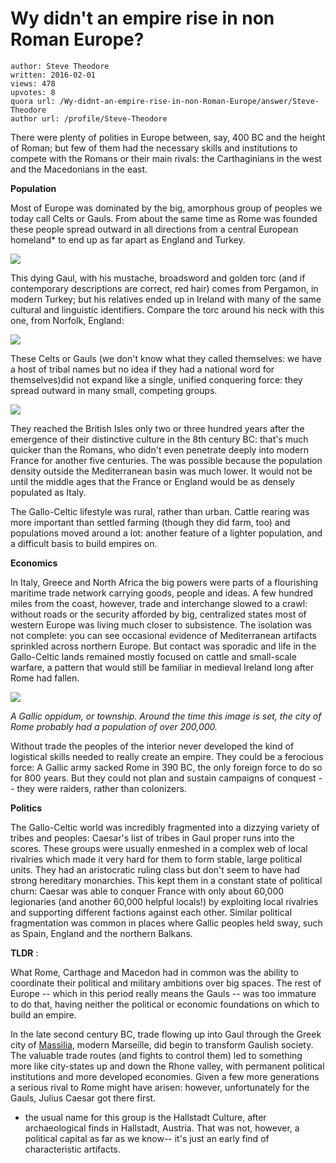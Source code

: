 # Wy didn't an empire rise in non Roman Europe?

	author: Steve Theodore
	written: 2016-02-01
	views: 478
	upvotes: 8
	quora url: /Wy-didnt-an-empire-rise-in-non-Roman-Europe/answer/Steve-Theodore
	author url: /profile/Steve-Theodore


There were plenty of polities in Europe between, say, 400 BC and the height of Roman; but few of them had the necessary skills and institutions to compete with the Romans or their main rivals: the Carthaginians in the west and the Macedonians in the east.

__Population__ 

 Most of Europe was dominated by the big, amorphous group of peoples we today call Celts or Gauls. From about the same time as Rome was founded these people spread outward in all directions from a central European homeland* to end up as far apart as England and Turkey. 

![](https://qph.fs.quoracdn.net/main-qimg-8051f40b03c17a5a3f0ba4c05d1ce009-c)

This dying Gaul, with his mustache, broadsword and golden torc (and if contemporary descriptions are correct, red hair) comes from Pergamon, in modern Turkey; but his relatives ended up in Ireland with many of the same cultural and linguistic identifiers. Compare the torc around his neck with this one, from Norfolk, England:

![](https://qph.fs.quoracdn.net/main-qimg-4513871ab3ec19a16616e973c322b9e4-c)

 

These Celts or Gauls (we don't know what they called themselves: we have a host of tribal names but no idea if they had a national word for themselves)did not expand like a single, unified conquering force: they spread outward in many small, competing groups. 

![](https://qph.fs.quoracdn.net/main-qimg-4840725a2ae905feb642dce052b51a07)

 

They reached the British Isles only two or three hundred years after the emergence of their distinctive culture in the 8th century BC: that's much quicker than the Romans, who didn't even penetrate deeply into modern France for another five centuries. The was possible because the population density outside the Mediterranean basin was much lower. It would not be until the middle ages that the France or England would be as densely populated as Italy.

The Gallo-Celtic lifestyle was rural, rather than urban. Cattle rearing was more important than settled farming (though they did farm, too) and populations moved around a lot: another feature of a lighter population, and a difficult basis to build empires on.

__Economics__ 

 In Italy, Greece and North Africa the big powers were parts of a flourishing maritime trade network carrying goods, people and ideas. A few hundred miles from the coast, however, trade and interchange slowed to a crawl: without roads or the security afforded by big, centralized states most of western Europe was living much closer to subsistence. The isolation was not complete: you can see occasional evidence of Mediterranean artifacts sprinkled across northern Europe. But contact was sporadic and life in the Gallo-Celtic lands remained mostly focused on cattle and small-scale warfare, a pattern that would still be familiar in medieval Ireland long after Rome had fallen.

![](https://qph.fs.quoracdn.net/main-qimg-558cb80e6887aa4557be2b00efce4bf4-c)

_A Gallic oppidum, or township. Around the time this image is set, the city of Rome probably had a population of over 200,000._ 

Without trade the peoples of the interior never developed the kind of logistical skills needed to really create an empire. They could be a ferocious force: A Gallic army sacked Rome in 390 BC, the only foreign force to do so for 800 years. But they could not plan and sustain campaigns of conquest -- they were raiders, rather than colonizers. 

__Politics__ 

The Gallo-Celtic world was incredibly fragmented into a dizzying variety of tribes and peoples: Caesar's list of tribes in Gaul proper runs into the scores. These groups were usually enmeshed in a complex web of local rivalries which made it very hard for them to form stable, large political units. They had an aristocratic ruling class but don't seem to have had strong hereditary monarchies. This kept them in a constant state of political churn: Caesar was able to conquer France with only about 60,000 legionaries (and another 60,000 helpful locals!) by exploiting local rivalries and supporting different factions against each other. Similar political fragmentation was common in places where Gallic peoples held sway, such as Spain, England and the northern Balkans.

__TLDR__ :

What Rome, Carthage and Macedon had in common was the ability to coordinate their political and military ambitions over big spaces. The rest of Europe -- which in this period really means the Gauls -- was too immature to do that, having neither the political or economic foundations on which to build an empire. 

In the late second century BC, trade flowing up into Gaul through the Greek city of [Massilia](http://www.ancient.eu/massilia/), modern Marseille, did begin to transform Gaulish society. The valuable trade routes (and fights to control them) led to something more like city-states up and down the Rhone valley, with permanent political institutions and more developed economies. Given a few more generations a serious rival to Rome might have arisen: however, unfortunately for the Gauls, Julius Caesar got there first.



* the usual name for this group is the Hallstadt Culture, after archaeological finds in Hallstadt, Austria. That was not, however, a political capital as far as we know-- it's just an early find of characteristic artifacts.

